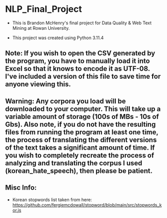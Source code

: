# NLP_Final_Project
- This is Brandon McHenry's final project for Data Quality & Web Text Mining at Rowan University.

- This project was created using Python 3.11.4

## Note: If you wish to open the CSV generated by the program, you have to manually load it into Excel so that it knows to encode it as UTF-08. I've included a version of this file to save time for anyone viewing this.

## Warning: Any corpora you load will be downloaded to your computer. This will take up a variable amount of storage (100s of MBs - 10s of Gbs). Also note, if you do not have the resulting files from running the program at least one time, the process of translating the different versions of the text takes a significant amount of time. If you wish to completely recreate the process of analyzing and translating the corpus I used (korean_hate_speech), then please be patient.

## Misc Info:
- Korean stopwords list taken from here: https://github.com/fergiemcdowall/stopword/blob/main/src/stopwords_kor.js
